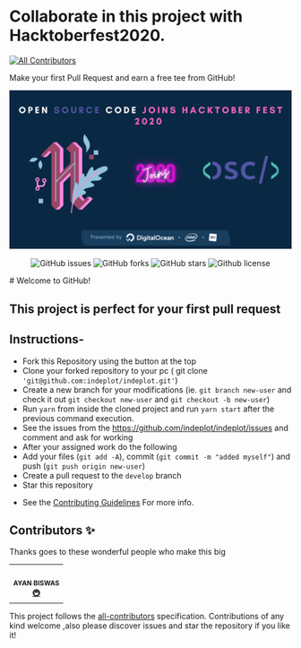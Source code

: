 # Collaborate in this project with Hacktoberfest2020.
<!-- ALL-CONTRIBUTORS-BADGE:START - Do not remove or modify this section -->
[![All Contributors](https://img.shields.io/badge/all_contributors-1-orange.svg?style=flat-square)](#contributors-)
<!-- ALL-CONTRIBUTORS-BADGE:END -->

Make your first Pull Request and earn a free tee from GitHub!

![Hacktoberfest 2020](hacktoberfest2020.png)


<p align="center">
   <img alt="GitHub issues" src="https://img.shields.io/github/issues/indeplot/indeplot"></a>
   <img alt="GitHub forks" src="https://img.shields.io/github/forks/indeplot/indeplot"></a>
   <img alt="GitHub stars" src="https://img.shields.io/github/stars/indeplot/indeplot"></a>
   <img alt="Github license" src="https://img.shields.io/github/license/indeplot/indeplot"></a>
</p>
# Welcome to GitHub!

## This project is perfect for your first pull request

## Instructions-

- Fork this Repository using the button at the top
- Clone your forked repository to your pc ( git clone ```'git@github.com:indeplot/indeplot.git'```)
- Create a new branch for your modifications (ie. `git branch new-user` and check it out `git checkout new-user` and `git checkout -b new-user`)
- Run ```yarn``` from inside the cloned project and run ```yarn start``` after the previous command execution.
- See the issues from the https://github.com/indeplot/indeplot/issues and comment and ask for   working
- After your assigned work do the following
- Add your files (`git add -A`), commit (`git commit -m "added myself"`) and push (`git push origin new-user`)
- Create a pull request to the `develop` branch
- Star this repository

* See the [Contributing Guidelines](https://github.com/indeplot/indeplot/blob/master/CONTRIBUTING.md) For more info.


## Contributors ✨

Thanks goes to these wonderful people who make this big

<!-- ALL-CONTRIBUTORS-LIST:START - Do not remove or modify this section -->
<!-- prettier-ignore-start -->
<!-- markdownlint-disable -->
<table>
  <tr>
    <td align="center"><a href="https://github.com/ayan-biswas0412"><img src="https://avatars1.githubusercontent.com/u/52851184?v=4?s=100" width="100px;" alt=""/><br /><sub><b>AYAN BISWAS</b></sub></a><br /><a href="#infra-ayan-biswas0412" title="Infrastructure (Hosting, Build-Tools, etc)">🚇</a></td>
  </tr>
</table>

<!-- markdownlint-restore -->
<!-- prettier-ignore-end -->

<!-- ALL-CONTRIBUTORS-LIST:END -->

This project follows the [all-contributors](https://github.com/all-contributors/all-contributors) specification. Contributions of any kind welcome ,also please discover issues and star the repository if you like it!